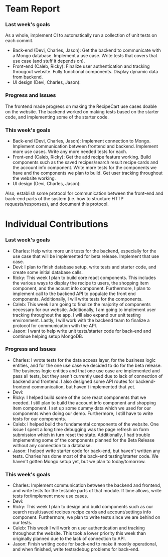 # Team Report

### Last week's goals

As a whole, implement CI to automatically run a collection of unit tests on each commit. 
- Back-end (Devi, Charles, Jason): Get the backend to communicate with a Mongo database. Implement a use case. Write tests that covers that use case (and stuff it depends on).
- Front-end (Caleb, Ricky): Finalize user authentication and tracking througout website. Fully functional components. Display dynamic data from backend.
- UI design (Devi, Charles, Jason):

### Progress and Issues

The frontend made progress on making the RecipeCart use cases doable on the website. The backend worked on making tests based on the starter code, and implementing some of the starter code.

### This week's goals

- Back-end (Devi, Charles, Jason): Implement connection to Mongo. Implement communication between frontend and backend. Implement more use cases. Write any more needed tests for each.
- Front-end (Caleb, Ricky): Get the add recipe feature working. Build components such as the saved recipes/search result recipe cards and the account info component. Write more tests for the components we have and the components we plan to build. Get user tracking throughout the website working.
- UI design (Devi, Charles, Jason): 

Also, establish some protocol for communication between the front-end and back-end parts of the system (i.e. how to structure HTTP requests/responses), and document this protocol.

# Individual Contributions

### Last week's goals
- Charles: Help write more unit tests for the backend, especially for the use case that will be implemented for beta release. Implement that use case.
- Devi: I plan to finish database setup, write tests and starter code, and create some initial database calls.
- Ricky: This week I plan to build core react components. This includes the various ways to display the recipe to users, the shopping item component, and the acount info component. Furthermore, I plan to implement call to the backend API to populate the front end components. Additionally, I will write tests for the components.
- Caleb: This week I am going to finalize the majority of components necessary for our website. Additionally, I am going to implement user tracking throughout the app. I will also expand our unit testing environment. Lastly, I will work with the backend team to finalize a protocol for communication with the API.
- Jason: I want to help write unit tests/starter code for back-end and continue helping setup MongoDB.

### Progress and Issues

- Charles: I wrote tests for the data access layer, for the business logic entities, and for the one use case we decided to do for the beta release. The business logic entities and that one use case are implemented and pass all tests, but they aren't currently used due to lack of connection of backend and frontend. I also designed some API routes for backend-frontend communication, but haven't implemented that yet.
- Devi:
- Ricky: I helped build some of the core react components that we needed. I still plan to build the account info component and shopping item component. I set up some dummy data which we used for our components when doing our demo. Furthermore, I still have to write tests for our components.
- Caleb: I helped build the fundamental components of the website. One issue I spent a long time debugging was the page refresh on form submission which in turn reset the state. Additionally, I had trouble implementing some of the components planned for the Beta Release without any connection to a database.
- Jason: I helped write starter code for back-end, but haven't written any tests. Charles has done most of the back-end testing/starter code. We haven't gotten Mongo setup yet, but we plan to today/tomorrow.

### This week's goals

- Charles: Implement communication between the backend and frontend, and write tests for the testable parts of that module. If time allows, write tests for/implement more use cases. 
- Devi: 
- Ricky: This week I plan to design and build components such as our search result/saved recipes recipe cards and account/settings info component. Furthermore, we plan to write tests since we are behind on our tests.
- Caleb: This week I will work on user authentication and tracking throughout the website. This took a lower priority this week than originally planned due to the lack of connection to API. 
- Jason: Finish writing code for back-end to make it mostly operational, and when finished, write tests/debug problems for back-end.
